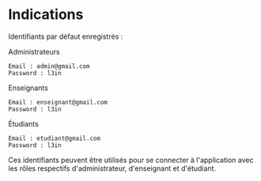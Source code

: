 # Indications

Identifiants par défaut enregistrés :

Administrateurs

    Email : admin@gmail.com
    Password : l3in

Enseignants

    Email : enseignant@gmail.com
    Password : l3in

Étudiants

    Email : etudiant@gmail.com
    Password : l3in

Ces identifiants peuvent être utilisés pour se connecter à l'application avec les rôles respectifs d'administrateur, d'enseignant et d'étudiant.
